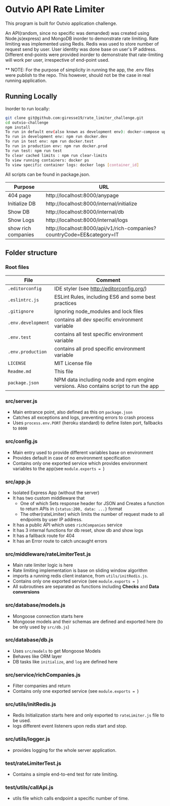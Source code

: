 # Outvio API Rate Limiter

This program is built for Outvio application challenge.

An API(random, since no specific was demanded) was created using Node.js(express) and MongoDB inorder to demonstrate rate limiting. 
Rate limiting was implemented using Redis. Redis was used to store number of request send by user.
User identity was done base on user's IP address.
Different end-points were provided inorder to demonstrate that rate-limiting will work per user, irrespective of end-point used.


** NOTE: For the purpose of simplicity in running the app, the .env files were publish to the repo. This however, should not be the case in real running application.

## Running Locally

Inorder to run locally: 

```sh
git clone git@github.com:giresse19/rate_limiter_challenge.git
cd outvio-challenge
npm install
To run in default env(also known as development env): docker-compose up --build
To run in development env: npm run docker.dev
To run in test env: npm run docker.test
To run in production env: npm run docker.prod
To run test: npm run test
To clear cached limits : npm run clear-limits
To view running containers: docker ps
To view specific container logs: docker logs [container_id]
```

All scripts can be found in package.json.

| Purpose | URL
| - | -
| 404 page | http://localhost:8000/anypage
| Initialize DB | http://localhost:8000/internal/initialize
| Show DB | http://localhost:8000/internal/db
| Show Logs | http://localhost:8000/internal/logs
| show rich companies | http://localhost:8000/api/v1/rich-companies?countryCode=EE&category=IT

## Folder structure

### Root files

| File | Comment
| - | -
| `.editorconfig` | IDE styler (see http://editorconfig.org/)
| `.eslintrc.js` | ESLint Rules, including ES6 and some best practices
| `.gitignore` | Ignoring node_modules and lock files 
| `.env.development` | contains all dev specific environment variable 
| `.env.test` | contains all test specific environment variable 
| `.env.production` | contains all prod specific environment variable 
| `LICENSE` | MIT License file
| `Readme.md` | This file
| `package.json` | NPM data including node and npm engine versions. Also contains script to run the app

### src/server.js
* Main entrance point, also defined as this on `package.json`
* Catches all exceptions and logs, preventing errors to crash process
* Uses `process.env.PORT` (heroku standard) to define listen port, fallbacks to `8000`

### src/config.js
* Main entry used to provide different variables base on environment
* Provides default in case of no environment specification
* Contains only one exported service which provides environment variables to the app(see `module.exports = `)

### src/app.js
* Isolated Express App (without the server)
* It has two custom middleware that
  * One of which Sets response header for JSON and Creates a function to return APIs in `{status:200, data: ...}` format
  * The other(rateLimiter) which limits the number of request made to all endpoints by user IP address.
* It has a public API which uses `richCompanies` service
* It has 3 internal functions for db reset, show db and show logs
* It has a fallback route for 404
* It has an Error route to catch uncaught errors

### src/middleware/rateLimiterTest.js
* Main rate limiter logic is here
* Rate limiting implementation is base on sliding window algorithm
* imports a running redis client instance, from `utils/initRedis.js`.
* Contains only one exported service (see `module.exports = `)
* All subroutines are separated as functions including **Checks** and **Data conversions**

### src/database/models.js
* Mongoose connection starts here
* Mongoose models and their schemas are defined and exported here (to be only used by `src/db.js`)

### src/database/db.js
* Uses `src/models` to get Mongoose Models
* Behaves like ORM layer
* DB tasks like `initialize`, and `log` are defined here

### src/service/richCompanies.js
* Filter companies and return
* Contains only one exported service (see `module.exports = `)
 
 ### src/utils/initRedis.js
* Redis Initialization starts here and only exported to `rateLimiter.js` file to be used.
* logs different event listeners upon redis start and stop. 

### src/utils/logger.js
* provides logging for the whole server application.

### test/rateLimiterTest.js
* Contains a simple end-to-end test for rate limiting.

### test/utils/callApi.js
* utils file which calls endpoint a specific number of time.


